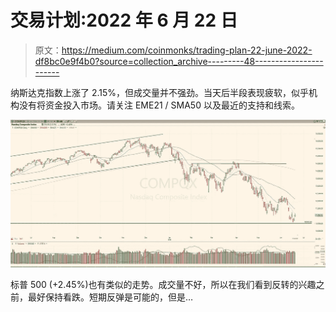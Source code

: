 # 交易计划:2022 年 6 月 22 日

> 原文：<https://medium.com/coinmonks/trading-plan-22-june-2022-df8bc0e9f4b0?source=collection_archive---------48----------------------->

纳斯达克指数上涨了 2.15%，但成交量并不强劲。当天后半段表现疲软，似乎机构没有将资金投入市场。请关注 EME21 / SMA50 以及最近的支持和线索。

![](img/4d1bbdc68465a9b8515d1d44bca2e8f2.png)

标普 500 (+2.45%)也有类似的走势。成交量不好，所以在我们看到反转的兴趣之前，最好保持看跌。短期反弹是可能的，但是…